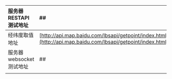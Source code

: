 | 服务器RESTAPI测试地址 | \#\# |
| :--- | :--- |
| 经纬度取值地址 | [http://api.map.baidu.com/lbsapi/getpoint/index.html](http://api.map.baidu.com/lbsapi/getpoint/index.html) |
| 服务器websocket测试地址 | \#\# |
|  |  |



